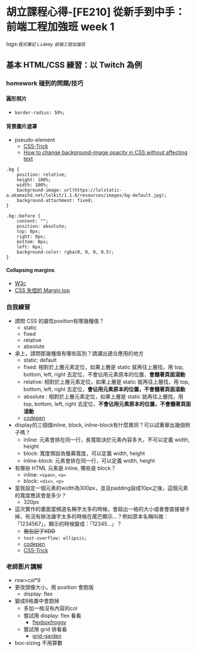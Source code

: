# 胡立課程心得-[FE210] 從新手到中手：前端工程加強班 week 1

###### tags:`程式筆記` `Lidemy` `前端工程加強班`

## 基本 HTML/CSS 練習：以 Twitch 為例

### homework 碰到的問題/技巧

#### 圓形照片

* `border-radius: 50%;`

#### 背景圖片遮罩

* pseudo-element
  * [CSS-Trick](https://css-tricks.com/almanac/selectors/a/after-and-before/)
  * [How to change background-image opacity in CSS without affecting text](https://coder-coder.com/background-image-opacity/)

```[css]
.bg {
    position: relative;
    height: 100%;
    width: 100%;
    background-image: url(https://lolstatic-a.akamaihd.net/lolkit/1.1.6/resources/images/bg-default.jpg);
    background-attachment: fixed;
}

.bg::before {
    content: "";
    position: absolute;
    top: 0px;
    right: 0px;
    bottom: 0px;
    left: 0px;
    background-color: rgba(0, 0, 0, 0.5);
}
```

#### Collapsing margins

* [W3c](https://www.w3.org/TR/CSS2/box.html#collapsing-margins)
* [CSS 失控的 Margin top](https://wcc723.github.io/css/2016/06/08/css-margin-collapsing/)

### 自我練習

* 請問 CSS 的屬性position有哪幾種值？
  * static
  * fixed
  * relative
  * absolute
* 承上，請問那幾種值有哪些區別？請講出適合應用的地方
  * static: default
  * fixed: 相對於上層元素定位，如果上層是 static 就再往上層找，用 top, bottom, left, right 去定位，不會佔用元素原本的位置，**會髓著頁面滾動**
  * relative: 相對於上層元素定位，如果上層是 static 就再往上層找，用 top, bottom, left, right 去定位，**會佔用元素原本的位置，不會髓著頁面滾動**
  * absolute : 相對於上層元素定位，如果上層是 static 就再往上層找，用 top, bottom, left, right 去定位，**不會佔用元素原本的位置，不會髓著頁面滾動**
  * [codepen](https://codepen.io/mitour/pen/qBrRwKa?editors=1100)
* display的三個值inline, block, inline-block有什麼異同？可以試著舉出幾個例子嗎？
  * inline: 元素會排在同一行，長寬取決於元素內容多大，不可以定義 width, height
  * block: 寬度預設為螢幕寬度，可以定義 width, height
  * inline-block: 元素會排在同一行，可以定義 width, height
* 有哪些 HTML 元素是 inline, 哪些是 block？
  * inline: `<span>`, `<a>`
  * block: `<div>`, `<p>`
* 當我設定一個元素的width為300px，並且padding設成10px之後，這個元素的寬度應該會是多少？
  * 320px
* 這次實作的畫面當頻道名稱字太多的時候，會超出一格的大小或者會直接被卡掉，有沒有辦法讓字太多的時候在尾巴顯示...？例如原本名稱叫做：「1234567」，顯示的時候變成：「12345...」？
  * ~~我忘記了XDD~~
  * `text-overflow: ellipsis;`
  * [codepen](https://codepen.io/mitour/pen/GRWrVjE?editors=1100)
  * [CSS-Trick](https://css-tricks.com/almanac/properties/t/text-overflow/)

### 老師影片講解

* row>col*9
* 更改頭像大小，用 position 會跑版
  * display: flex
* 變成8格置中會跑掉
  * 多加一格沒有內容的col
  * 嘗試用 display: flex 看看
    * [flexboxfroggy](https://flexboxfroggy.com/)
  * 嘗試用 grid 排看看
    * [grid-garden](https://codepip.com/games/grid-garden/)
* box-sizing 不用算數
